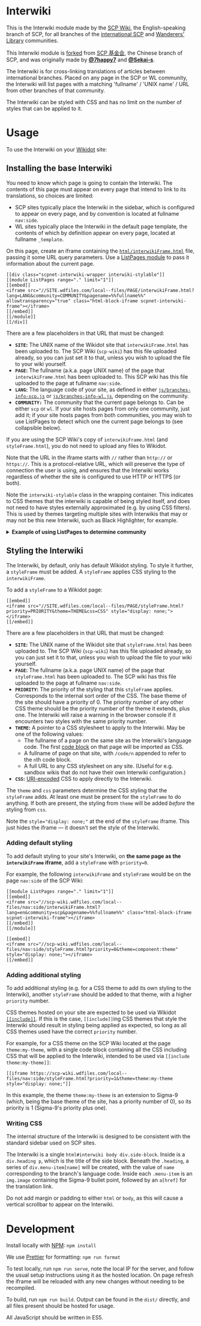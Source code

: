 # Interwiki

This is the Interwiki module made by the [SCP Wiki](https://scpwiki.com),
the English-speaking branch of SCP, for all branches of the [international
SCP](http://scp-int.wikidot.com/) and [Wanderers'
Library](http://wanderers-library.wikidot.com/) communities.

This Interwiki module is [forked](https://github.com/SCP-CN-Tech/Interwiki)
from [SCP 基金会](http://scp-wiki-cn.wikidot.com/), the Chinese branch of
SCP, and was originally made by **[@7happy7](https://github.com/7happy7)**
and **[@Sekai-s](https://github.com/Sekai-s)**.

The Interwiki is for cross-linking translations of articles between
international branches. Placed on any page in the SCP or WL community, the
Interwiki will list pages with a matching 'fullname' / 'UNIX name' / URL
from other branches of that community.

The Interwiki can be styled with CSS and has no limit on the number of
styles that can be applied to it.

# Usage

To use the Interwiki on your [Wikidot](https://www.wikidot.com/) site:

## Installing the base Interwiki

You need to know which page is going to contain the Interwiki. The contents
of this page must appear on every page that intend to link to its
translations, so choices are limited:

- SCP sites typically place the Interwiki in the sidebar, which is
  configured to appear on every page, and by convention is located at
  fullname `nav:side`.
- WL sites typically place the Interwiki in the default page template, the
  contents of which by definition appear on every page, located at fullname
  `_template`.

On this page, create an iframe containing the
[`html/interwikiFrame.html`](html/interwikiFrame.html) file, passing it
some URL query parameters. Use a [ListPages
module](https://www.wikidot.com/doc-modules:listpages-module) to pass it
information about the current page.

```Soong
[[div class="scpnet-interwiki-wrapper interwiki-stylable"]]
[[module ListPages range="." limit="1"]]
[[embed]]
<iframe src="//SITE.wdfiles.com/local--files/PAGE/interwikiFrame.html?lang=LANG&community=COMMUNITY&pagename=%%fullname%%" allowtransparency="true" class="html-block-iframe scpnet-interwiki-frame"></iframe>
[[/embed]]
[[/module]]
[[/div]]
```

There are a few placeholders in that URL that must be changed:

- **`SITE`:** The UNIX name of the Wikidot site that `interwikiFrame.html`
  has been uploaded to. The SCP Wiki (`scp-wiki`) has this file uploaded
  already, so you can just set it to that, unless you wish to upload the
  file to your wiki yourself.
- **`PAGE`:** The fullname (a.k.a. page UNIX name) of the page that
  `interwikiFrame.html` has been uploaded to. This SCP wiki has this file
  uploaded to the page at fullname `nav:side`.
- **`LANG`:** The language code of your site, as defined in either
  [`js/branches-info-scp.js`](js/branches-info-scp.js) or
  [`js/branches-info-wl.js`](js/branches-info-wl.js), depending on the
  community.
- **`COMMUNITY:`** The community that the current page belongs to. Can be
  either `scp` or `wl`. If your site hosts pages from only one community,
  just add it; if your site hosts pages from both communities, you may wish
  to use ListPages to detect which one the current page belongs to (see
  collapsible below).

If you are using the SCP Wiki's copy of `interwikiFrame.html` (and
`styleFrame.html`), you do not need to upload any files to Wikidot.

Note that the URL in the iframe starts with `//` rather than `http://` or
`https://`. This is a protocol-relative URL, which will preserve the type of
connection the user is using, and ensures that the Interwiki works
regardless of whether the site is configured to use HTTP or HTTPS (or
both).

Note the `interwiki-stylable` class in the wrapping container. This
indicates to CSS themes that the interwiki is capable of being styled
itself, and does not need to have styles externally approximated (e.g. by
using CSS filters). This is used by themes targeting multiple sites with
Interwikis that may or may not be this new Interwiki, such as Black
Highlighter, for example.

<details>
<summary>
<b>Example of using ListPages to determine community</b>
</summary>

This example uses two ListPages modules with category filters to determine
which community the current page belongs to. This specific example assumes
that pages in the `wanderers` or `wanderers-adult` categories belong to WL,
and any others belong to SCP.

The category filters are mutually-exclusive, so this will never produce
more than one Interwiki per page.

```Soong
[[div class="scpnet-interwiki-wrapper interwiki-stylable"]]
[[module ListPages range="." limit="1" category="-wanderers -wanderers-adult"]]
[[embed]]
<iframe src="//SITE.wdfiles.com/local--files/PAGE/interwikiFrame.html?lang=LANG&community=scp&pagename=%%fullname%%" class="html-block-iframe scpnet-interwiki-frame"></iframe>
[[/embed]]
[[/module]]

[[module ListPages range="." limit="1" category="wanderers wanderers-adult"]]
[[embed]]
<iframe src="//SITE.wdfiles.com/local--files/PAGE/interwikiFrame.html?lang=LANG&community=wl&pagename=%%fullname%%" class="html-block-iframe scpnet-interwiki-frame"></iframe>
[[/embed]]
[[/module]]
[[/div]]
```

</details>

## Styling the Interwiki

The Interwiki, by default, only has default Wikidot styling. To style it
further, a `styleFrame` must be added. A `styleFrame` applies CSS styling
to the `interwikiFrame`.

To add a `styleFrame` to a Wikidot page:

```Soong
[[embed]]
<iframe src="//SITE.wdfiles.com/local--files/PAGE/styleFrame.html?priority=PRIORITY&theme=THEME&css=CSS" style="display: none;"></iframe>
[[/embed]]
```

There are a few placeholders in that URL that must be changed:

- **`SITE`:** The UNIX name of the Wikidot site that `styleFrame.html` has
  been uploaded to. The SCP Wiki (`scp-wiki`) has this file uploaded
  already, so you can just set it to that, unless you wish to upload the
  file to your wiki yourself.
- **`PAGE`:** The fullname (a.k.a. page UNIX name) of the page that
  `styleFrame.html` has been uploaded to. The SCP wiki has this file
  uploaded to the page at fullname `nav:side`.
- **`PRIORITY`:** The priority of the styling that this `styleFrame`
  applies. Corresponds to the internal sort order of the CSS. The base
  theme of the site should have a priority of 0. The priority number of any
  other CSS theme should be the priority number of the theme it extends,
  plus one. The Interwiki will raise a warning in the browser console if it
  encounters two styles with the same priority number.
- **`THEME`:** A pointer to a CSS stylesheet to apply to the Interwiki. May
  be one of the following values:
  - The fullname of a page on the same site as the Interwiki's language
    code. The first [code
    block](https://www.wikidot.com/doc-wiki-syntax:code-blocks) on that
    page will be imported as CSS.
  - A fullname of page on that site, with `/code/n` appended to refer to
    the `n`th code block.
  - A full URL to any CSS stylesheet on any site. (Useful for e.g. sandbox
    wikis that do not have their own Interwiki configuration.)
- **`CSS`:** [URI-encoded](https://meyerweb.com/eric/tools/dencoder/) CSS
  to apply directly to the Interwiki.

The `theme` and `css` parameters determine the CSS styling that the
`styleFrame` adds. At least one must be present for the `styleFrame` to do
anything. If both are present, the styling from `theme` will be added
_before_ the styling from `css`.

Note the `style="display: none;"` at the end of the `styleFrame` iframe.
This just hides the iframe &mdash; it doesn't set the style of the
Interwiki.

### Adding default styling

To add default styling to your site's Interwiki, on **the same page as the
`interwikiFrame` iframe**, add a `styleFrame` with `priority=0`.

For example, the following `interwikiFrame` and `styleFrame` would be on
the page `nav:side` of the SCP Wiki:

```Soong
[[module ListPages range="." limit="1"]]
[[embed]]
<iframe src="//scp-wiki.wdfiles.com/local--files/nav:side/interwikiFrame.html?lang=en&community=scp&pagename=%%fullname%%" class="html-block-iframe scpnet-interwiki-frame"></iframe>
[[/embed]]
[[/module]]

[[embed]]
<iframe src="//scp-wiki.wdfiles.com/local--files/nav:side/styleFrame.html?priority=0&theme=component:theme" style="display: none;"></iframe>
[[/embed]]
```

### Adding additional styling

To add additional styling (e.g. for a CSS theme to add its own styling to
the Interwiki), another `styleFrame` should be added to that theme, with a
higher `priority` number.

CSS themes hosted on your site are expected to be used via Wikidot
[`[[include]]`](https://www.wikidot.com/doc-wiki-syntax:include). If this
is the case, `[[include]]`ing CSS themes that style the Interwiki should
result in styling being applied as expected, so long as all CSS themes used
have the correct `priority` number.

For example, for a CSS theme on the SCP Wiki located at the page
`theme:my-theme`, with a single code block containing all the CSS including
CSS that will be applied to the Interwiki, intended to be used via
`[[include theme:my-theme]]`:

```Soong
[[iframe https://scp-wiki.wdfiles.com/local--files/nav:side/styleFrame.html?priority=1&theme=theme:my-theme style="display: none;"]]
```

In this example, the theme `theme:my-theme` is an extension to Sigma-9
(which, being the base theme of the site, has a priority number of 0), so
its priority is 1 (Sigma-9's priority plus one).

### Writing CSS

The internal structure of the Interwiki is designed to be consistent with
the standard sidebar used on SCP sites.

The Interwiki is a single `html#interwiki body div.side-block`. Inside is a
`div.heading p`, which is the title of the side block. Beneath the
`.heading`, a series of `div.menu-item[name]` will be created, with the
value of `name` corresponding to the branch's language code. Inside each
`.menu-item` is an `img.image` containing the Sigma-9 bullet point,
followed by an `a[href]` for the translation link.

Do not add margin or padding to either `html` or `body`, as this will cause
a vertical scrollbar to appear on the Interwiki.

# Development

Install locally with [NPM](https://www.npmjs.com/): `npm install`

We use [Prettier](https://prettier.io/) for formatting: `npm run format`

To test locally, run `npm run serve`, note the local IP for the server, and
follow the usual setup instructions using it as the hosted location. On
page refresh the iframe will be reloaded with any new changes without
needing to be recompiled.

To build, run `npm run build`. Output can be found in the `dist/` directly,
and all files present should be hosted for usage.

All JavaScript should be written in ES5.
